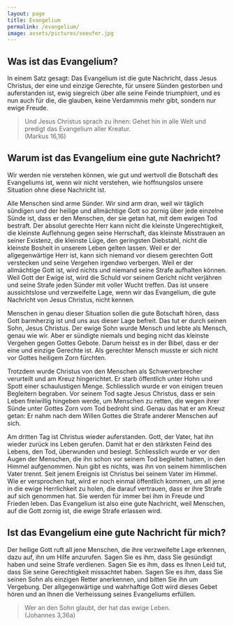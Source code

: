 ```yaml
---
layout: page
title: Evangelium
permalink: /evangelium/
image: assets/pictures/seeufer.jpg
---
```


## Was ist das Evangelium?

In einem Satz gesagt: Das Evangelium ist die gute Nachricht, dass Jesus Christus, der eine und einzige Gerechte, für unsere Sünden gestorben und auferstanden ist, ewig siegreich über alle seine Feinde triumphiert, und es nun auch für die, die glauben, keine Verdammnis mehr gibt, sondern nur ewige Freude.

> Und Jesus Christus sprach zu ihnen: Gehet hin in alle Welt und predigt das Evangelium aller Kreatur.  
> (Markus 16,16)

## Warum ist das Evangelium eine gute Nachricht?

Wir werden nie verstehen können, wie gut und wertvoll die Botschaft des Evangeliums ist, wenn wir nicht verstehen, wie hoffnungslos unsere Situation ohne diese Nachricht ist.

Alle Menschen sind arme Sünder. Wir sind arm dran, weil wir täglich sündigen und der heilige und allmächtige Gott so zornig über jede einzelne Sünde ist, dass er den Menschen, der sie getan hat, mit dem ewigen Tod bestraft. Der absolut gerechte Herr kann nicht die kleinste Ungerechtigkeit, die kleinste Auflehnung gegen seine Herrschaft, das kleinste Misstrauen an seiner Existenz, die kleinste Lüge, den geringsten Diebstahl, nicht die kleinste Bosheit in unserem Leben gelten lassen. Weil er der allgegenwärtige Herr ist, kann sich niemand vor diesem gerechten Gott verstecken und seine Vergehen irgendwo verbergen. Weil er der allmächtige Gott ist, wird nichts und niemand seine Strafe aufhalten können. Weil Gott der Ewige ist, wird die Schuld vor seinem Gericht nicht verjähren und seine Strafe jeden Sünder mit voller Wucht treffen. Das ist unsere aussichtslose und verzweifelte Lage, wenn wir das Evangelium, die gute Nachricht von Jesus Christus, nicht kennen.

Menschen in genau dieser Situation sollen die gute Botschaft hören, dass Gott barmherzig ist und uns aus dieser Lage befreit. Das tut er durch seinen Sohn, Jesus Christus. Der ewige Sohn wurde Mensch und lebte als Mensch, genau wie wir. Aber er sündigte niemals und beging nicht das kleinste Vergehen gegen Gottes Gebote. Darum heisst es in der Bibel, dass er der eine und einzige Gerechte ist. Als gerechter Mensch musste er sich nicht vor Gottes heiligem Zorn fürchten.

Trotzdem wurde Christus von den Menschen als Schwerverbrecher verurteilt und am Kreuz hingerichtet. Er starb öffentlich unter Hohn und Spott einer schaulustigen Menge. Schliesslich wurde er von einigen treuen Begleitern begraben. Vor seinem Tod sagte Jesus Christus, dass er sein Leben freiwillig hingeben werde, um Menschen zu retten, die wegen ihrer Sünde unter Gottes Zorn vom Tod bedroht sind. Genau das hat er am Kreuz getan: Er nahm nach dem Willen Gottes die Strafe anderer Menschen auf sich.

Am dritten Tag ist Christus wieder auferstanden. Gott, der Vater, hat ihn wieder zurück ins Leben gerufen. Damit hat er den stärksten Feind des Lebens, den Tod, überwunden und besiegt. Schliesslich wurde er vor den Augen der Menschen, die ihn schon vor seinem Tod begleitet hatten, in den Himmel aufgenommen. Nun gibt es nichts, was ihn von seinem himmlischen Vater trennt. Seit jenem Ereignis ist Christus bei seinem Vater im Himmel. Wie er versprochen hat, wird er noch einmal öffentlich kommen, um all jene in die ewige Herrlichkeit zu holen, die darauf vertrauen, dass er ihre Strafe auf sich genommen hat. Sie werden für immer bei ihm in Freude und Frieden leben.
Das Evangelium ist also eine gute Nachricht, weil Menschen, auf die Gott zornig ist, die ewige Strafe erlassen wird.


## Ist das Evangelium eine gute Nachricht für mich?

Der heilige Gott ruft all jene Menschen, die ihre verzweifelte Lage erkennen, dazu auf, ihn um Hilfe anzurufen. Sagen Sie es ihm, dass Sie gesündigt haben und seine Strafe verdienen. Sagen Sie es ihm, dass es Ihnen Leid tut, dass Sie seine Gerechtigkeit missachtet haben. Sagen Sie es ihm, dass Sie seinen Sohn als einzigen Retter anerkennen, und bitten Sie ihn um Vergebung. Der allgegenwärtige und wahrhaftige Gott wird dieses Gebet hören und an Ihnen die Verheissung seines Evangeliums erfüllen.

> Wer an den Sohn glaubt, der hat das ewige Leben.  
> (Johannes 3,36a)
